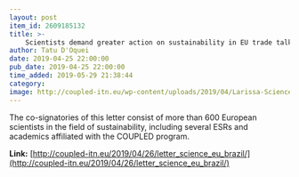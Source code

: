 ```yaml
---
layout: post
item_id: 2609185132
title: >-
    Scientists demand greater action on sustainability in EU trade talks with Brazil
author: Tatu D'Oquei
date: 2019-04-25 22:00:00
pub_date: 2019-04-25 22:00:00
time_added: 2019-05-29 21:38:44
category: 
image: http://coupled-itn.eu/wp-content/uploads/2019/04/Larissa-Science-pic1.jpg
---
```


The co-signatories of this letter consist of more than 600 European scientists in the field of sustainability, including several ESRs and academics affiliated with the COUPLED program.

**Link:** [http://coupled-itn.eu/2019/04/26/letter_science_eu_brazil/](http://coupled-itn.eu/2019/04/26/letter_science_eu_brazil/)


